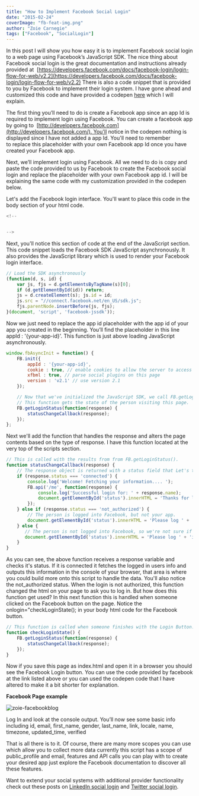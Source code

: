 ```yaml
---
title: "How to Implement Facebook Social Login"
date: "2015-02-24"
coverImage: "fb-feat-img.png"
author: "Zoie Carnegie"
tags: ["Facebook", "SocialLogin"]
---
```


In this post I will show you how easy it is to implement Facebook social login to a web page using Facebook’s JavaScript SDK. The nice thing about Facebook social login is the great documentation and instructions already provided at  [https://developers.facebook.com/docs/facebook-login/login-flow-for-web/v2.2](https://developers.facebook.com/docs/facebook-login/login-flow-for-web/v2.2) There is also a code snippet that is provided to you by Facebook to implement their login system. I have gone ahead and customized this code and have provided a codepen [here](http://codepen.io/zoie-loginradius/pen/JoLYrJ) which I will explain.

The first thing you’ll need to do is create a Facebook app since an app Id is required to implement login using Facebook. You can create a facebook app by going to  [http://developers.facebook.com](http://developers.facebook.com/). You'll notice in the codepen nothing is displayed since I have not added a app Id. You'll need to remember to replace this placeholder with your own Facebook app Id once you have created your Facebook app.

Next, we’ll implement login using Facebook. All we need to do is copy and paste the code provided to us by Facebook to create the Facebook social login and replace the placeholder with your own Facebook app id. I will be explaining the same code with my customization provided in the codepen below.

Let's add the Facebook login interface. You'll want to place this code in the body section of your html code.

```js
<!--


-->
```

Next, you'll notice this section of code at the end of the JavaScript section. This code snippet loads the Facebook SDK JavaScript asynchronously. It also provides the JavaScript library which is used to render your Facebook login interface.

```javascript
// Load the SDK asynchronously
(function(d, s, id) {
    var js, fjs = d.getElementsByTagName(s)[0];
    if (d.getElementById(id)) return;
    js = d.createElement(s); js.id = id;
    js.src = "//connect.facebook.net/en_US/sdk.js";
    fjs.parentNode.insertBefore(js, fjs);
}(document, 'script', 'facebook-jssdk'));
```

Now we just need to replace the app id placeholder with the app id of your app you created in the beginning. You’ll find the placeholder in this line appId : '{your-app-id}'. This function is just above loading JavaScript asynchronously.

```javascript
window.fbAsyncInit = function() {
    FB.init({
        appId : '{your-app-id}',
        cookie : true, // enable cookies to allow the server to access the session
        xfbml : true, // parse social plugins on this page
        version : 'v2.1' // use version 2.1
    });

    // Now that we've initialized the JavaScript SDK, we call FB.getLoginStatus().
    // This function gets the state of the person visiting this page.
    FB.getLoginStatus(function(response) {
        statusChangeCallback(response);
    });
};
```
Next we'll add the function that handles the response and alters the page contents based on the type of response. I have this function located at the very top of the scripts section.

```javascript
// This is called with the results from from FB.getLoginStatus().
function statusChangeCallback(response) {
    // The response object is returned with a status field that Let's the app know the current login status of the person.
    if (response.status === 'connected') {
        console.log('Welcome! Fetching your information.... ');
        FB.api('/me', function(response) {
            console.log('Successful login for: ' + response.name);
            document.getElementById('status').innerHTML = 'Thanks for logging in, ' + response.name + '!';
        });
    } else if (response.status === 'not_authorized') {
        // The person is logged into Facebook, but not your app.
        document.getElementById('status').innerHTML = 'Please log ' + 'into this app.';
    } else {
       // The person is not logged into Facebook, so we're not sure if they are logged into this app or not.
       document.getElementById('status').innerHTML = 'Please log ' + 'into Facebook.';
    }
}
```

As you can see, the above function receives a response variable and checks it's status. If it is connected it fetches the logged in users info and outputs this information in the console of your browser, that area is where you could build more onto this script to handle the data. You'll also notice the not\_authorized status. When the login is not authorized, this function changed the html on your page to ask you to log in. But how does this function get used? In this next function this is handled when someone clicked on the Facebook button on the page. Notice the onlogin="checkLoginState(); in your body html code for the Facebook button.

```javascript
// This function is called when someone finishes with the Login Button.
function checkLoginState() {
    FB.getLoginStatus(function(response) {
        statusChangeCallback(response);
    });
}
```

Now if you save this page as index.html and open it in a browser you should see the Facebook Login button. You can use the code provided by facebook at the link listed above or you can used the codepen code that I have altered to make it a bit shorter for explanation.

**Facebook Page example**

![zoie-facebookblog](Zoie-FacebookBlog.png)

Log In and look at the console output. You’ll now see some basic info including id, email, first\_name, gender, last\_name, link, locale, name, timezone, updated\_time, verified

That is all there is to it. Of course, there are many more scopes you can use which allow you to collect more data currently this script has a scope of public\_profile and email, features and API calls you can play with to create your desired app just explore the Facebook documentation to discover all these features.

Want to extend your social systems with additional provider functionality check out these posts on [LinkedIn social login](/blog/integrate-linkedin-social-login-website/ "Integrating LinkedIn Social Login on a Website") and [Twitter social login](/blog/integrating-twitter-social-login/ "Integrating Twitter Social Login").
